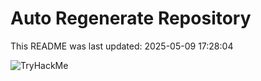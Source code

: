 # Auto Regenerate Repository

This README was last updated: 2025-05-09 17:28:04

 ![TryHackMe](https://tryhackme.com/badge/533634)